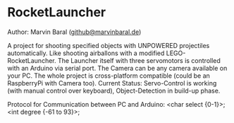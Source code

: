 # RocketLauncher
Author: Marvin Baral (github@marvinbaral.de)

A project for shooting specified objects with UNPOWERED projectiles automatically. Like shooting airballons with a modified 
LEGO-RocketLauncher. The Launcher itself with three servomotors is controlled with an Arduino via serial port. The Camera can be any camera 
available on your PC. The whole project is cross-platform compatible (could be an RaspberryPi with Camera too). Current Status: Servo-Control 
is working (with manual control over keyboard), Object-Detection in build-up phase.

Protocol for Communication between PC and Arduino: \<char select {0-1}\>;\<int degree {-61 to 93}\>;
